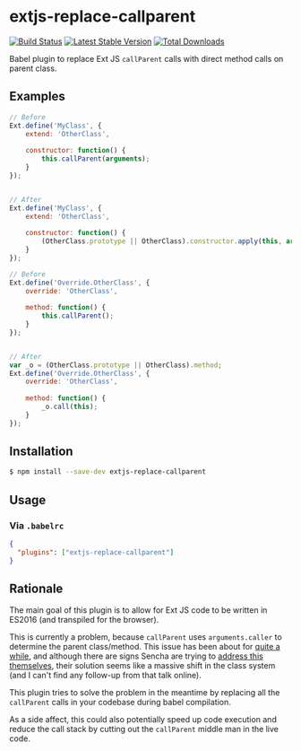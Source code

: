 # extjs-replace-callparent

[![Build Status](https://img.shields.io/travis/com/Pudge601/extjs-replace-callparent.svg?style=flat)](https://travis-ci.com/Pudge601/extjs-replace-callparent)
[![Latest Stable Version](https://img.shields.io/npm/v/extjs-replace-callparent.svg?style=flat)](https://www.npmjs.com/package/extjs-replace-callparent)
[![Total Downloads](https://img.shields.io/npm/dt/extjs-replace-callparent.svg?style=flat)](https://www.npmjs.com/package/extjs-replace-callparent)

Babel plugin to replace Ext JS `callParent` calls with direct method calls on parent class.

## Examples

```javascript
// Before
Ext.define('MyClass', {
    extend: 'OtherClass',
    
    constructor: function() {
        this.callParent(arguments);
    }    
});


// After
Ext.define('MyClass', {
    extend: 'OtherClass',
    
    constructor: function() {
        (OtherClass.prototype || OtherClass).constructor.apply(this, arguments);
    }    
});
```
```javascript
// Before
Ext.define('Override.OtherClass', {
    override: 'OtherClass',
    
    method: function() {
        this.callParent();
    }    
});


// After
var _o = (OtherClass.prototype || OtherClass).method;
Ext.define('Override.OtherClass', {
    override: 'OtherClass',
    
    method: function() {
        _o.call(this);
    }    
});
```


## Installation

```sh
$ npm install --save-dev extjs-replace-callparent
```

## Usage

### Via `.babelrc`

```json
{
  "plugins": ["extjs-replace-callparent"]
}
```

## Rationale

The main goal of this plugin is to allow for Ext JS code to be written in ES2016 (and transpiled for the browser).

This is currently a problem, because `callParent` uses `arguments.caller` to determine the parent class/method.
This issue has been about for [quite a while](https://www.sencha.com/forum/showthread.php?132503-callParent()-breaks-Firefox-when-using-js-strict-mode),
and although there are signs Sencha are trying to [address this themselves](https://www.youtube.com/watch?v=Ben17b1K4RY&index=28&list=PL6F9Ss2VSSeL0txSI7d1dOfia5o7ff8hp),
their solution seems like a massive shift in the class system (and I can't find any follow-up from that talk online).

This plugin tries to solve the problem in the meantime by replacing all the `callParent` calls in your codebase during
babel compilation.

As a side affect, this could also potentially speed up code execution and reduce the call stack by
cutting out the `callParent` middle man in the live code.
